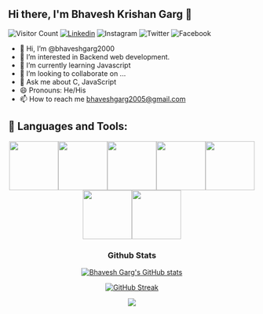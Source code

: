 
## Hi there, I'm Bhavesh Krishan Garg 👋


![Visitor Count](https://komarev.com/ghpvc/?username=bhaveshgarg2000&color=blue&logo=flat)
[![Linkedin](https://img.shields.io/badge/bhaveshgarg2000-black?style=flat&logo=Linkedin&logoColor=blue&link=https://www.linkedin.com/in/bhavesh-garg-48a418131/)](https://www.linkedin.com/in/bhavesh-garg-48a418131/)
![Instagram](https://img.shields.io/badge/bhaveshgarg2000-black?style=flat&logo=Instagram&logoColor=pink&link=https://www.instagram.com/bgarg2000/)
![Twitter](https://img.shields.io/badge/bhaveshgarg2000-black?style=flat&logo=Twitter&logoColor=pink&link=https://twitter.com/Bhaveshkrishan1/)
![Facebook](https://img.shields.io/badge/bhaveshgarg2000-black?style=flat&logo=Facebook&logoColor=pink&link=https://www.facebook.com/bhavesh.garg.1004/)






- 👋 Hi, I’m @bhaveshgarg2000
- 👀 I’m interested in Backend web development.
- 🌱 I’m currently learning Javascript 
- 💞️ I’m looking to collaborate on ...
- 💬 Ask me about C, JavaScript
- 😄 Pronouns: He/His
- 📫 How to reach me bhaveshgarg2005@gmail.com


## 🧰 Languages and Tools:
<p align="center">
<img src="https://media.giphy.com/media/XAxylRMCdpbEWUAvr8/giphy.gif" width="100" height="100"><img src="https://media.giphy.com/media/fsEaZldNC8A1PJ3mwp/giphy.gif" width="100" height="100"><img src="http://www.3dbiotechnologiessolutions.com/wp-content/uploads/2016/03/js-logo.png" width="100" height="100"><img src="https://media.giphy.com/media/IdyAQJVN2kVPNUrojM/giphy.gif" width="100" height="100"><img src="https://media.giphy.com/media/MFPXPM1nFImgYf6s25/giphy.gif" width="100" height="100"><img src="http://2.bp.blogspot.com/-z3HC6lmULWs/VY04-cq47kI/AAAAAAAAAwQ/WH7RVNF_ZcA/s1600/f0ff536eb8244be3a825803e6f04f499.gif" width="100" height="100"><img src="https://cdn.iconscout.com/icon/free/png-256/bootstrap-6-1175203.png" width="100" height="100"></p>




<div align="center">


 ### Github Stats
<div align = center>

 [![Bhavesh Garg's GitHub stats](https://github-readme-stats.vercel.app/api?username=bhaveshgarg2000&show_icons=true&count_private=true&include_all_commits=true&theme=dracula)](https://github.com/bhaveshgarg2000?tab=repositories)
  
 </div>
 
 [![GitHub Streak](https://github-readme-streak-stats.herokuapp.com?user=bhaveshgarg2000&theme=neon-palenight&hide_border=true)](https://git.io/streak-stats)

 <div>
  <img src="https://github-readme-stats.vercel.app/api/top-langs/?username=bhaveshgarg2000&show_icons=true&theme=radical">
  </div>
 
<!---
bhaveshgarg2000/bhaveshgarg2000 is a ✨ special ✨ repository because its `README.md` (this file) appears on your GitHub profile.
You can click the Preview link to take a look at your changes.
--->
